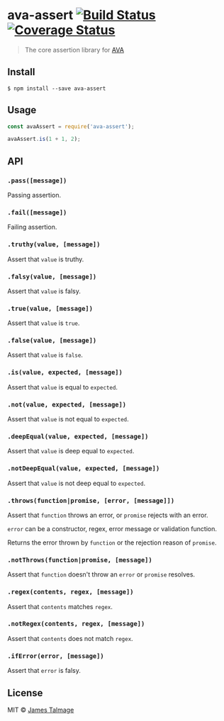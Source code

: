 # ava-assert [![Build Status](https://travis-ci.org/avajs/ava-assert.svg?branch=master)](https://travis-ci.org/avajs/ava-assert) [![Coverage Status](https://coveralls.io/repos/github/avajs/ava-assert/badge.svg?branch=master)](https://coveralls.io/github/avajs/ava-assert?branch=master)

> The core assertion library for [AVA](https://ava.li)


## Install

```
$ npm install --save ava-assert
```


## Usage

```js
const avaAssert = require('ava-assert');

avaAssert.is(1 + 1, 2);
```


## API

### `.pass([message])`

Passing assertion.

### `.fail([message])`

Failing assertion.

### `.truthy(value, [message])`

Assert that `value` is truthy.

### `.falsy(value, [message])`

Assert that `value` is falsy.

### `.true(value, [message])`

Assert that `value` is `true`.

### `.false(value, [message])`

Assert that `value` is `false`.

### `.is(value, expected, [message])`

Assert that `value` is equal to `expected`.

### `.not(value, expected, [message])`

Assert that `value` is not equal to `expected`.

### `.deepEqual(value, expected, [message])`

Assert that `value` is deep equal to `expected`.

### `.notDeepEqual(value, expected, [message])`

Assert that `value` is not deep equal to `expected`.

### `.throws(function|promise, [error, [message]])`

Assert that `function` throws an error, or `promise` rejects with an error.

`error` can be a constructor, regex, error message or validation function.

Returns the error thrown by `function` or the rejection reason of `promise`.

### `.notThrows(function|promise, [message])`

Assert that `function` doesn't throw an `error` or `promise` resolves.

### `.regex(contents, regex, [message])`

Assert that `contents` matches `regex`.

### `.notRegex(contents, regex, [message])`

Assert that `contents` does not match `regex`.

### `.ifError(error, [message])`

Assert that `error` is falsy.


## License

MIT © [James Talmage](https://ava.li)
